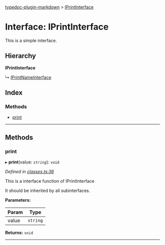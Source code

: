 [typedoc-plugin-markdown](../README.md) > [IPrintInterface](../interfaces/iprintinterface.md)

# Interface: IPrintInterface

This is a simple interface.

## Hierarchy

**IPrintInterface**

↳  [IPrintNameInterface](iprintnameinterface.md)

## Index

### Methods

* [print](iprintinterface.md#markdown-header-print)

---

## Methods

###  print

▸ **print**(value: *`string`*): `void`

*Defined in [classes.ts:36](https://bitbucket.org/owner/repository_name/src/master/src/classes.ts?fileviewer&amp;#x3D;file-view-default#classes.ts-36)*

This is a interface function of IPrintInterface

It should be inherited by all subinterfaces.

**Parameters:**

| Param | Type |
| ------ | ------ |
| value | `string` | 

**Returns:** `void`

___

